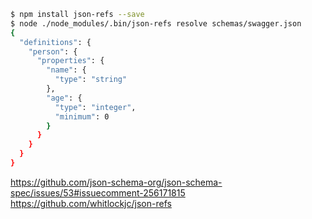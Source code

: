 ```bash
$ npm install json-refs --save
$ node ./node_modules/.bin/json-refs resolve schemas/swagger.json
{
  "definitions": {
    "person": {
      "properties": {
        "name": {
          "type": "string"
        },
        "age": {
          "type": "integer",
          "minimum": 0
        }
      }
    }
  }
}
```

https://github.com/json-schema-org/json-schema-spec/issues/53#issuecomment-256171815
https://github.com/whitlockjc/json-refs
